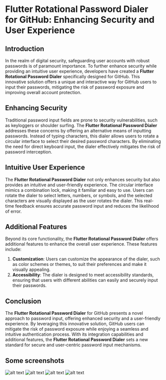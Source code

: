 # Flutter Rotational Password Dialer for GitHub: Enhancing Security and User Experience

## Introduction
In the realm of digital security, safeguarding user accounts with robust passwords is of paramount importance. To further enhance security while providing an intuitive user experience, developers have created a **Flutter Rotational Password Dialer** specifically designed for GitHub. This innovative solution offers a unique and interactive way for GitHub users to input their passwords, mitigating the risk of password exposure and improving overall account protection.

## Enhancing Security
Traditional password input fields are prone to security vulnerabilities, such as keyloggers or shoulder surfing. The **Flutter Rotational Password Dialer** addresses these concerns by offering an alternative means of inputting passwords. Instead of typing characters, this dialer allows users to rotate a circular interface to select their desired password characters. By eliminating the need for direct keyboard input, the dialer effectively mitigates the risk of password interception.

## Intuitive User Experience
The **Flutter Rotational Password Dialer** not only enhances security but also provides an intuitive and user-friendly experience. The circular interface mimics a combination lock, making it familiar and easy to use. Users can rotate the dialer to select letters, numbers, or symbols, and the selected characters are visually displayed as the user rotates the dialer. This real-time feedback ensures accurate password input and reduces the likelihood of error.

## Additional Features
Beyond its core functionality, the **Flutter Rotational Password Dialer** offers additional features to enhance the overall user experience. These features include:

1. **Customization**: Users can customize the appearance of the dialer, such as color schemes or themes, to suit their preferences and make it visually appealing.
3. **Accessibility**: The dialer is designed to meet accessibility standards, ensuring that users with different abilities can easily and securely input their passwords.

## Conclusion
The **Flutter Rotational Password Dialer** for GitHub presents a novel approach to password input, offering enhanced security and a user-friendly experience. By leveraging this innovative solution, GitHub users can mitigate the risk of password exposure while enjoying a seamless and intuitive authentication process. With its integration capabilities and additional features, the **Flutter Rotational Password Dialer** sets a new standard for secure and user-centric password input mechanisms.

## Some screenshots
![alt text](/screenshot/1.png)
![alt text](/screenshot/2.png)
![alt text](/screenshot/3.png)
![alt text](/screenshot/4.png)




